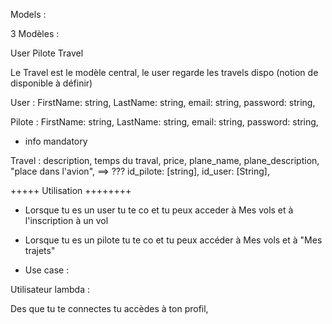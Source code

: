 Models :

3 Modèles :

User
Pilote
Travel


Le Travel est le modèle central, le user regarde les travels dispo (notion de disponible à définir)


User :
FirstName: string,
LastName: string,
email: string,
password: string,



Pilote :
FirstName: string,
LastName: string,
email: string,
password: string,
+ info mandatory


Travel :
description,
temps du traval,
price,
plane_name,
plane_description,
"place dans l'avion", ==> ???
id_pilote: [string], 
id_user: [String], 


+++++ Utilisation ++++++++
- Lorsque tu es un user tu te co et tu peux acceder à Mes vols et à l'inscription à un vol

- Lorsque tu es un pilote tu te co et tu peux accéder à Mes vols et à "Mes trajets"



+ Use case :

Utilisateur lambda :

Des que tu te connectes tu accèdes à ton profil,
